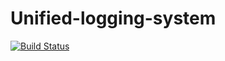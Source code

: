 # Unified-logging-system
[![Build Status](https://travis-ci.com/Matorinn/Unified-logging-system.svg?token=z2gV9zqgZegjdfgKSVKp&branch=main)](https://travis-ci.com/Matorinn/Unified-logging-system)